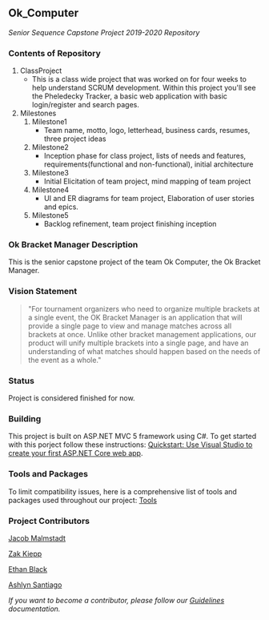 ## **Ok_Computer**
*Senior Sequence Capstone Project 2019-2020 Repository*

### **Contents of Repository**
1. ClassProject
    - This is a class wide project that was worked on for four weeks to help understand SCRUM development. Within this project you'll see the Pheledecky Tracker, a basic web application with basic login/register and search pages.
1. Milestones
    1. Milestone1 
        * Team name, motto, logo, letterhead, business cards, resumes, three project ideas
    1. Milestone2
        * Inception phase for class project, lists of needs and features, requirements(functional and non-functional), initial architecture
    1. Milestone3
        * Initial Elicitation of team project, mind mapping of team project
    1. Milestone4
        * UI and ER diagrams for team project, Elaboration of user stories and epics.
    1. Milestone5
        * Backlog refinement, team project finishing inception
        

### **Ok Bracket Manager Description**
This is the senior capstone project of the team Ok Computer, the Ok Bracket Manager.

### **Vision Statement**

> "For tournament organizers who need to organize multiple brackets at a single event, the OK Bracket Manager is an application that will provide a single page to view and manage matches across all brackets at once. Unlike other bracket management applications, our product will unify multiple brackets into a single page, and have an understanding of what matches should happen based on the needs of the event as a whole."


### **Status**
Project is considered finished for now.

### **Building**
This project is built on ASP.NET MVC 5 framework using C#. To get started with this porject follow these instructions: [Quickstart: Use Visual Studio to create your first ASP.NET Core web app](https://docs.microsoft.com/en-us/visualstudio/ide/quickstart-aspnet-core?view=vs-2019).

### **Tools and Packages**
To limit compatibility issues, here is a comprehensive list of tools and packages used throughout our project: [Tools](tools.md)

### **Project Contributors**
[Jacob Malmstadt](https://github.com/theMalmstadt)

[Zak Kiepp](https://github.com/chemotroph)

[Ethan Black](https://github.com/Expanseman)

[Ashlyn Santiago](https://github.com/AshlynSantiago)

*If you want to become a contributor, please follow our [Guidelines](guidelines.md) documentation.*
